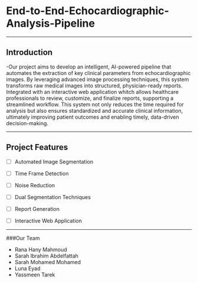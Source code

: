 # End-to-End-Echocardiographic-Analysis-Pipeline
***

## Introduction 
-Our project aims to develop an intelligent, AI-powered pipeline that automates the extraction of key clinical parameters from echocardiographic images. By leveraging advanced image processing techniques, this system transforms raw medical images into structured, physician-ready reports.
Integrated with an interactive web application whitch  allows healthcare professionals to review, customize, and finalize reports, supporting a streamlined workflow. This system not only reduces the time required for analysis but also ensures standardized and accurate clinical information, ultimately improving patient outcomes and enabling timely, data-driven decision-making.


___


## Project Features

- [ ] Automated Image Segmentation
- [ ] Time Frame Detection
- [ ] Noise Reduction
- [ ] Dual Segmentation Techniques
- [ ] Report Generation 
- [ ] Interactive Web Application


***

###Our Team
- Rana Hany Mahmoud 
- Sarah Ibrahim Abdelfattah 
- Sarah Mohamed Mohamed
- Luna Eyad
- Yassmeen Tarek 












